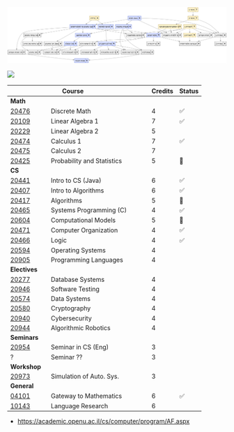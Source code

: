 
![](https://raw.githubusercontent.com/adielBm/cs-course-dependencies/refs/heads/main/diagram.svg)

![](https://progress-bar.xyz/48/?scale=120&width=140&progress_color=00D26A&suffix=%20out%20of%20120)

|                                                             | Course                                  | Credits   | Status  |
| ----------------------------------------------------------- | --------------------------------------- | --------- | ------- |
| **Math**                                                    |                                         |           |         |
| [20476](https://www.openu.ac.il/courses/20476.htm)          | Discrete Math                           | 4         | ✅       |
| [20109](https://www.openu.ac.il/courses/20109.htm)          | Linear Algebra 1                        | 7         | ✅       |
| [20229](https://www.openu.ac.il/courses/20229.htm)          | Linear Algebra 2                        | 5         |         |
| [20474](https://www.openu.ac.il/courses/20474.htm)          | Calculus 1                              | 7         | ✅       |
| [20475](https://www.openu.ac.il/courses/20475.htm)          | Calculus 2                              | 7         |         |
| [20425](https://www.openu.ac.il/courses/20425.htm)          | Probability and Statistics              | 5         | 🔄️     |
| **CS**                                                      |                                         |           |         |
| [20441](https://www.openu.ac.il/courses/20441.htm)          | Intro to CS (Java)                      | 6         | ✅       |
| [20407](https://www.openu.ac.il/courses/20407.htm)          | Intro to Algorithms                     | 6         | ✅       |
| [20417](https://www.openu.ac.il/courses/20417.htm)          | Algorithms                              | 5         | 🔄️     |
| [20465](https://www.openu.ac.il/courses/20465.htm)          | Systems Programming (C)                 | 4         | ✅       |
| [20604](https://www.openu.ac.il/courses/20604.htm)          | Computational Models                    | 5         | 🔄️     |
| [20471](https://www.openu.ac.il/courses/20471.htm)          | Computer Organization                   | 4         | ✅       |
| [20466](https://www.openu.ac.il/courses/20466.htm)          | Logic                                   | 4         | ✅       |
| [20594](https://www.openu.ac.il/courses/20594.htm)          | Operating Systems                       | 4         |         |
| [20905](https://www.openu.ac.il/courses/20905.htm)          | Programming Languages                   | 4         |         |
| **Electives**                                               |                                         |           |         |
| [20277](https://www.openu.ac.il/courses/20277.htm)          | Database Systems                        | 4         |         |
| [20946](https://www.openu.ac.il/courses/20946.htm)          | Software Testing                        | 4         |         |
| [20574](https://www.openu.ac.il/courses/20574.htm)          | Data Systems                            | 4         |         |
| [20580](https://www.openu.ac.il/courses/20580.htm)          | Cryptography                            | 4         |         |
| [20940](https://www.openu.ac.il/courses/20940.htm)          | Cybersecurity                           | 4         |         |
| [20944](https://www.openu.ac.il/courses/20944.htm)          | Algorithmic Robotics                    | 4         |         |
| **Seminars**                                                |                                         |           |         |
| [20954](https://www.openu.ac.il/courses/20954.htm)          | Seminar in CS (Eng)                     | 3         |         |
| ?                                                           | Seminar ??                              | 3         |         |
| **Workshop**                                                |                                         |           |         |
| [20973](https://www.openu.ac.il/courses/20973.htm)          | Simulation of Auto. Sys.                | 3         |         |
| **General**                                                 |                                         |           |         |
| [04101](https://www.openu.ac.il/courses/04101.htm)          | Gateway to Mathematics                  | 6         | ✅       |
| [10143](https://www.openu.ac.il/courses/10143.htm)          | Language Research                       | 6         |         |

- https://academic.openu.ac.il/cs/computer/program/AF.aspx
